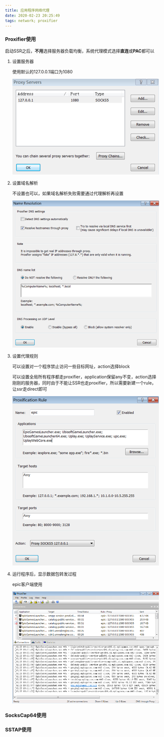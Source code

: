 ```yaml
---
title: 应用程序网络代理
date: 2020-02-23 20:25:49
tags: network; proxifier
---
```


### Proxifier使用

启动SSR之后，**不用**选择服务器负载均衡，系统代理模式选择**直连**或**PAC**都可以

1. 设置服务器

   使用默认的127.0.0.1端口为1080

   ![proxifier_server](/uploads/proxy/proxifier_server.png)

2. 设置域名解析

   不设置也可以，如果域名解析失败需要通过代理解析再设置

   ![proxifier_dns](/uploads/proxy/proxifier_dns.png)

3. 设置代理规则

   可以设置对一个程序禁止访问一些目标网址，action选择block

   可以设置全局所有程序都走proxifier，application保留any不变，action选择刚刚的服务器，同时由于不能让SSR也走proxifier，所以需要新建一个rule，让ssr走direct即可

   ![proxifier_rules](/uploads/proxy/proxifier_rules.png)   

4. 运行程序后，显示数据包转发过程

   epic客户端使用

   ![proxifier_using](/uploads/proxy/proxifier_using.png)



### SocksCap64使用

### SSTAP使用







